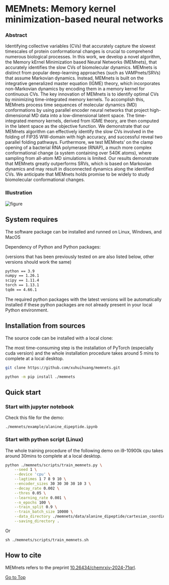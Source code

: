 # MEMnets: Memory kernel minimization-based neural networks

### Abstract

Identifying collective variables (CVs) that accurately capture the slowest timescales of protein conformational changes is crucial to comprehend numerous biological processes. In this work, we develop a novel algorithm, the Memory kErnel Minimization based Neural Networks (MEMnets), that accurately identifies the slow CVs of biomolecular dynamics. MEMnets is distinct from popular deep-learning approaches (such as VAMPnets/SRVs) that assume Markovian dynamics. Instead, MEMnets is built on the integrative generalized master equation (IGME) theory, which incorporates non-Markovian dynamics by encoding them in a memory kernel for continuous CVs. The key innovation of MEMnets is to identify optimal CVs by minimizing time-integrated memory kernels. To accomplish this, MEMnets process time sequences of molecular dynamics (MD) conformations by using parallel encoder neural networks that project high-dimensional MD data into a low-dimensional latent space. The time-integrated memory kernels, derived from IGME theory, are then computed in the latent space as the objective function. We demonstrate that our MEMnets algorithm can effectively identify the slow CVs involved in the folding of FIP35 WW-domain with high accuracy, and successful reveal two parallel folding pathways. Furthermore, we test MEMnets’ on the clamp opening of a bacterial RNA polymerase (RNAP), a much more complex conformational change (a system containing over 540K atoms), where sampling from all-atom MD simulations is limited. Our results demonstrate that MEMnets greatly outperforms SRVs, which is based on Markovian dynamics and may result in disconnected dynamics along the identified CVs. We anticipate that MEMnets holds promise to be widely to study biomolecular conformational changes.

### Illustration

![figure](./docs/figs/fig1.png)

## System requires

The software package can be installed and runned on Linux, Windows, and MacOS 

Dependency of Python and Python packages: 

(versions that has been previously tested on are also listed below, other versions should work the same)

```bash
python == 3.9
numpy == 1.26.1
scipy == 1.11.4
torch == 1.13.1
tqdm == 4.66.1
```
The required python packages with the latest versions will be automatically installed if these python packages are not already present in your local Python environment.

## Installation from sources

The source code can be installed with a local clone:

The most time-consuming step is the installation of PyTorch (especially cuda version) and the whole installation procedure takes around 5 mins to complete at a local desktop.

```bash
git clone https://github.com/xuhuihuang/memnets.git
```

```bash
python -m pip install ./memnets
```

## Quick start

### Start with jupyter notebook

Check this file for the demo:

```
./memnets/example/alanine_dipeptide.ipynb
```

### Start with python script (Linux)

The whole training procedure of the following demo on i9-10900k cpu takes around 30mins to complete at a local desktop.

```sh
python ./memnets/scripts/train_memnets.py \
    --seed 1 \
    --device 'cpu' \
    --lagtimes 1 7 8 9 10 \
    --encoder_sizes 30 30 30 30 10 3 \
    --decay_rate 0.002 \
    --thres 0.05 \
    --learning_rate 0.001 \
    --n_epochs 100 \
    --train_split 0.9 \
    --train_batch_size 10000 \
    --data_directory ./memnets/data/alanine_dipeptide/cartesian_coordinates \
    --saving_directory .  
```

Or
```
sh ./memnets/scripts/train_memnets.sh
```

## How to cite

MEMnets refers to the preprint [10.26434/chemrxiv-2024-71qrl](https://chemrxiv.org/engage/chemrxiv/article-details/66d7653dcec5d6c1420823b6).

[Go to Top](#Abstract)

